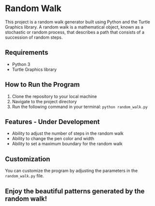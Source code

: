 # Random Walk

This project is a random walk generator built using Python and the Turtle Graphics library. A random walk is a mathematical object, known as a stochastic or random process, that describes a path that consists of a succession of random steps.

## Requirements

- Python 3
- Turtle Graphics library

## How to Run the Program

1. Clone the repository to your local machine
2. Navigate to the project directory
3. Run the following command in your terminal: `python random_walk.py`

## Features - Under Development

- Ability to adjust the number of steps in the random walk
- Ability to change the pen color and width
- Ability to set a maximum boundary for the random walk

## Customization

You can customize the program by adjusting the parameters in the `random_walk.py` file. 

## Enjoy the beautiful patterns generated by the random walk!
